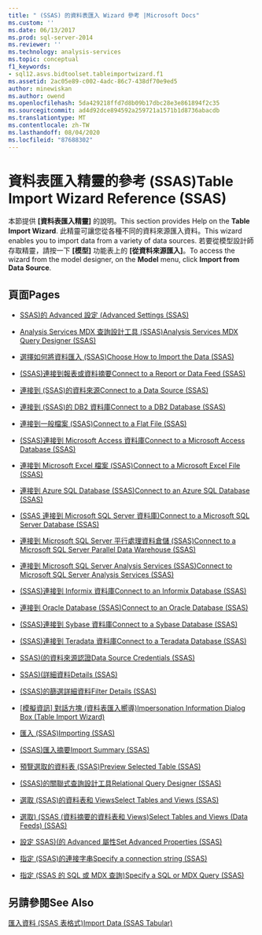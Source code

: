 ```yaml
---
title: " (SSAS) 的資料表匯入 Wizard 參考 |Microsoft Docs"
ms.custom: ''
ms.date: 06/13/2017
ms.prod: sql-server-2014
ms.reviewer: ''
ms.technology: analysis-services
ms.topic: conceptual
f1_keywords:
- sql12.asvs.bidtoolset.tableimportwizard.f1
ms.assetid: 2ac05e89-c002-4adc-86c7-438df70e9ed5
author: minewiskan
ms.author: owend
ms.openlocfilehash: 5da429218ffd7d8b09b17dbc28e3e861894f2c35
ms.sourcegitcommit: ad4d92dce894592a259721a1571b1d8736abacdb
ms.translationtype: MT
ms.contentlocale: zh-TW
ms.lasthandoff: 08/04/2020
ms.locfileid: "87688302"
---
```

# <a name="table-import-wizard-reference-ssas"></a><span data-ttu-id="85b8b-102">資料表匯入精靈的參考 (SSAS)</span><span class="sxs-lookup"><span data-stu-id="85b8b-102">Table Import Wizard Reference (SSAS)</span></span>
  <span data-ttu-id="85b8b-103">本節提供 **[資料表匯入精靈]** 的說明。</span><span class="sxs-lookup"><span data-stu-id="85b8b-103">This section provides Help on the **Table Import Wizard**.</span></span> <span data-ttu-id="85b8b-104">此精靈可讓您從各種不同的資料來源匯入資料。</span><span class="sxs-lookup"><span data-stu-id="85b8b-104">This wizard enables you to import data from a variety of data sources.</span></span> <span data-ttu-id="85b8b-105">若要從模型設計師存取精靈，請按一下 **[模型]** 功能表上的 **[從資料來源匯入]**。</span><span class="sxs-lookup"><span data-stu-id="85b8b-105">To access the wizard from the model designer, on the **Model** menu, click **Import from Data Source**.</span></span>  
  
## <a name="pages"></a><span data-ttu-id="85b8b-106">頁面</span><span class="sxs-lookup"><span data-stu-id="85b8b-106">Pages</span></span>  
  
-   [<span data-ttu-id="85b8b-107">SSAS&#41;的 Advanced 設定 &#40;</span><span class="sxs-lookup"><span data-stu-id="85b8b-107">Advanced Settings &#40;SSAS&#41;</span></span>](advanced-settings-ssas.md)  
  
-   [<span data-ttu-id="85b8b-108">Analysis Services MDX 查詢設計工具 &#40;SSAS&#41;</span><span class="sxs-lookup"><span data-stu-id="85b8b-108">Analysis Services MDX Query Designer &#40;SSAS&#41;</span></span>](analysis-services-mdx-query-designer-ssas.md)  
  
-   [<span data-ttu-id="85b8b-109">選擇如何將資料匯入 &#40;SSAS&#41;</span><span class="sxs-lookup"><span data-stu-id="85b8b-109">Choose How to Import the Data &#40;SSAS&#41;</span></span>](choose-how-to-import-the-data-ssas.md)  
  
-   [<span data-ttu-id="85b8b-110">&#40;SSAS&#41;連接到報表或資料摘要</span><span class="sxs-lookup"><span data-stu-id="85b8b-110">Connect to a Report or Data Feed &#40;SSAS&#41;</span></span>](connect-to-a-report-or-data-feed-ssas.md)  
  
-   [<span data-ttu-id="85b8b-111">連接到 &#40;SSAS&#41;的資料來源</span><span class="sxs-lookup"><span data-stu-id="85b8b-111">Connect to a Data Source &#40;SSAS&#41;</span></span>](connect-to-a-data-source-ssas.md)  
  
-   [<span data-ttu-id="85b8b-112">連接到 &#40;SSAS&#41;的 DB2 資料庫</span><span class="sxs-lookup"><span data-stu-id="85b8b-112">Connect to a DB2 Database &#40;SSAS&#41;</span></span>](connect-to-a-db2-database-ssas.md)  
  
-   [<span data-ttu-id="85b8b-113">連接到一般檔案 &#40;SSAS&#41;</span><span class="sxs-lookup"><span data-stu-id="85b8b-113">Connect to a Flat File &#40;SSAS&#41;</span></span>](connect-to-a-flat-file-ssas.md)  
  
-   [<span data-ttu-id="85b8b-114">&#40;SSAS&#41;連接到 Microsoft Access 資料庫</span><span class="sxs-lookup"><span data-stu-id="85b8b-114">Connect to a Microsoft Access Database &#40;SSAS&#41;</span></span>](connect-to-a-microsoft-access-database-ssas.md)  
  
-   [<span data-ttu-id="85b8b-115">連接到 Microsoft Excel 檔案 &#40;SSAS&#41;</span><span class="sxs-lookup"><span data-stu-id="85b8b-115">Connect to a Microsoft Excel File &#40;SSAS&#41;</span></span>](connect-to-a-microsoft-excel-file-ssas.md)  
  
-   [<span data-ttu-id="85b8b-116">連接到 Azure SQL Database &#40;SSAS&#41;</span><span class="sxs-lookup"><span data-stu-id="85b8b-116">Connect to an Azure SQL Database &#40;SSAS&#41;</span></span>](connect-to-an-azure-sql-database-ssas.md)  
  
-   [<span data-ttu-id="85b8b-117">&#40;SSAS 連接到 Microsoft SQL Server 資料庫&#41;</span><span class="sxs-lookup"><span data-stu-id="85b8b-117">Connect to a Microsoft SQL Server Database &#40;SSAS&#41;</span></span>](connect-to-a-microsoft-sql-server-database-ssas.md)  
  
-   [<span data-ttu-id="85b8b-118">連接到 Microsoft SQL Server 平行處理資料倉儲 &#40;SSAS&#41;</span><span class="sxs-lookup"><span data-stu-id="85b8b-118">Connect to a Microsoft SQL Server Parallel Data Warehouse &#40;SSAS&#41;</span></span>](connect-to-a-microsoft-sql-server-parallel-data-warehouse-ssas.md)  
  
-   [<span data-ttu-id="85b8b-119">連接到 Microsoft SQL Server Analysis Services &#40;SSAS&#41;</span><span class="sxs-lookup"><span data-stu-id="85b8b-119">Connect to Microsoft SQL Server Analysis Services &#40;SSAS&#41;</span></span>](connect-to-microsoft-sql-server-analysis-services-ssas.md)  
  
-   [<span data-ttu-id="85b8b-120">&#40;SSAS&#41;連接到 Informix 資料庫</span><span class="sxs-lookup"><span data-stu-id="85b8b-120">Connect to an Informix Database &#40;SSAS&#41;</span></span>](connect-to-an-informix-database-ssas.md)  
  
-   [<span data-ttu-id="85b8b-121">連接到 Oracle Database &#40;SSAS&#41;</span><span class="sxs-lookup"><span data-stu-id="85b8b-121">Connect to an Oracle Database &#40;SSAS&#41;</span></span>](connect-to-an-oracle-database-ssas.md)  
  
-   [<span data-ttu-id="85b8b-122">&#40;SSAS&#41;連接到 Sybase 資料庫</span><span class="sxs-lookup"><span data-stu-id="85b8b-122">Connect to a Sybase Database &#40;SSAS&#41;</span></span>](connect-to-a-sybase-database-ssas.md)  
  
-   [<span data-ttu-id="85b8b-123">&#40;SSAS&#41;連接到 Teradata 資料庫</span><span class="sxs-lookup"><span data-stu-id="85b8b-123">Connect to a Teradata Database &#40;SSAS&#41;</span></span>](connect-to-a-teradata-database-ssas.md)  
  
-   [<span data-ttu-id="85b8b-124">SSAS&#41;&#40;的資料來源認證</span><span class="sxs-lookup"><span data-stu-id="85b8b-124">Data Source Credentials &#40;SSAS&#41;</span></span>](data-source-credentials-ssas.md)  
  
-   [<span data-ttu-id="85b8b-125">SSAS&#41;&#40;詳細資料</span><span class="sxs-lookup"><span data-stu-id="85b8b-125">Details &#40;SSAS&#41;</span></span>](details-ssas.md)  
  
-   [<span data-ttu-id="85b8b-126">&#40;SSAS&#41;的篩選詳細資料</span><span class="sxs-lookup"><span data-stu-id="85b8b-126">Filter Details &#40;SSAS&#41;</span></span>](filter-details-ssas.md)  
  
-   <span data-ttu-id="85b8b-127">[[模擬資訊] 對話方塊 &#40;資料表匯入嚮導&#41;](impersonation-information-dialog-box-table-import-wizard.md)</span><span class="sxs-lookup"><span data-stu-id="85b8b-127">[Impersonation Information Dialog Box &#40;Table Import Wizard&#41;](impersonation-information-dialog-box-table-import-wizard.md)</span></span>  
  
-   [<span data-ttu-id="85b8b-128">匯入 &#40;SSAS&#41;</span><span class="sxs-lookup"><span data-stu-id="85b8b-128">Importing &#40;SSAS&#41;</span></span>](importing-ssas.md)  
  
-   [<span data-ttu-id="85b8b-129">&#40;SSAS&#41;匯入摘要</span><span class="sxs-lookup"><span data-stu-id="85b8b-129">Import Summary &#40;SSAS&#41;</span></span>](import-summary-ssas.md)  
  
-   [<span data-ttu-id="85b8b-130">預覽選取的資料表 &#40;SSAS&#41;</span><span class="sxs-lookup"><span data-stu-id="85b8b-130">Preview Selected Table &#40;SSAS&#41;</span></span>](preview-selected-table-ssas.md)  
  
-   [<span data-ttu-id="85b8b-131">&#40;SSAS&#41;的關聯式查詢設計工具</span><span class="sxs-lookup"><span data-stu-id="85b8b-131">Relational Query Designer &#40;SSAS&#41;</span></span>](relational-query-designer-ssas.md)  
  
-   [<span data-ttu-id="85b8b-132">選取 &#40;SSAS&#41;的資料表和 Views</span><span class="sxs-lookup"><span data-stu-id="85b8b-132">Select Tables and Views &#40;SSAS&#41;</span></span>](select-tables-and-views-ssas.md)  
  
-   [<span data-ttu-id="85b8b-133">選取&#41; &#40;SSAS &#40;資料摘要的資料表和 Views&#41;</span><span class="sxs-lookup"><span data-stu-id="85b8b-133">Select Tables and Views &#40;Data Feeds&#41; &#40;SSAS&#41;</span></span>](select-tables-and-views-data-feeds-ssas.md)  
  
-   [<span data-ttu-id="85b8b-134">設定 SSAS&#41;&#40;的 Advanced 屬性</span><span class="sxs-lookup"><span data-stu-id="85b8b-134">Set Advanced Properties &#40;SSAS&#41;</span></span>](set-advanced-properties-ssas.md)  
  
-   [<span data-ttu-id="85b8b-135">指定 &#40;SSAS&#41;的連接字串</span><span class="sxs-lookup"><span data-stu-id="85b8b-135">Specify a connection string &#40;SSAS&#41;</span></span>](specify-a-connection-string-ssas.md)  
  
-   [<span data-ttu-id="85b8b-136">指定 &#40;SSAS 的 SQL 或 MDX 查詢&#41;</span><span class="sxs-lookup"><span data-stu-id="85b8b-136">Specify a SQL or MDX Query &#40;SSAS&#41;</span></span>](specify-a-sql-or-mdx-query-ssas.md)  
  
## <a name="see-also"></a><span data-ttu-id="85b8b-137">另請參閱</span><span class="sxs-lookup"><span data-stu-id="85b8b-137">See Also</span></span>  
 [<span data-ttu-id="85b8b-138">匯入資料 (SSAS 表格式)</span><span class="sxs-lookup"><span data-stu-id="85b8b-138">Import Data &#40;SSAS Tabular&#41;</span></span>](import-data-ssas-tabular.md)  
  
  
